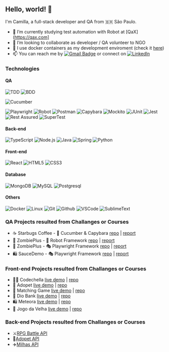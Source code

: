 Hello, world! 👋
----------------

I'm Camilla, a full-stack developer and QA from :brazil: São Paulo.
<!-- - 🔭 I’m currently working on [Meteorda](https://github.com/ecureuill/meteora) --> 
- 🌱 I’m currently studying test automation with Robot at [QaX](https://qax.com]
- 🎯 I’m looking to collaborate as developer / QA volunteer to NGO
- 🐳 I use docker containers as my development enviroment (check it [here](https://github.com/ecureuill/docker-development-enviroment))
- 📫 You can reach me by [![Gmail Badge](https://img.shields.io/badge/-Gmail-c14438?style=flat-square&logo=Gmail&logoColor=white&link=mailto:logika.sciuro@gmail.com)](mailto:logika.sciuro@gmail.com) or connect on [![Linkedln](https://img.shields.io/badge/LinkedIn-0077B5?style=flat-square&logo=linkedin&logoColor=white)](https://www.linkedin.com/in/camillasilva) 

### Technologies
#### QA
![TDD](https://img.shields.io/badge/TDD-000?&logo=tdd)
![BDD](https://img.shields.io/badge/BDD-000?&logo=bdd)

![Cucumber](https://img.shields.io/badge/Cucumber-000?&logo=Cucumber)

![Playwright](https://img.shields.io/badge/-Playwright-000?&logo=playwright)
![Robot](https://img.shields.io/badge/-Robot-000?&logo=robot)
![Postman](https://img.shields.io/badge/Postman-000?&logo=postman)
![Capybara](https://img.shields.io/badge/Capybara-000?&logo=Capybara)
![Mockito](https://img.shields.io/badge/Mockito-000?&logo=Mockito)
![JUnit](https://img.shields.io/badge/JUnit-000?&logo=JUnit)
![Jest](https://img.shields.io/badge/Jest-000?&logo=Jest)
![Rest Assured](https://img.shields.io/badge/-RestAssured-000?&logo=restassured)
![SuperTest](https://img.shields.io/badge/-SuperTest-000?&logo=supertest)

#### Back-end
![TypeScript](https://img.shields.io/badge/-TypeScript-000?&logo=TypeScript)
![Node.js](https://img.shields.io/badge/-Node.js-000?&logo=node.js)
![Java](https://img.shields.io/badge/-Java-000?&logo=Java)
![Spring](https://img.shields.io/badge/-Spring-000?&logo=Spring)
![Python](https://img.shields.io/badge/-Python-000?&logo=Python)
<!-- ![Ruby](https://img.shields.io/badge/-Ruby-000?&logo=Ruby)
-->
#### Front-end
![React](https://img.shields.io/badge/-React-000?&logo=React)
![HTML5](https://img.shields.io/badge/HTML5-000?&logo=html5)
![CSS3](https://img.shields.io/badge/CSS3-000?&logo=css3)

#### Database
![MongoDB](https://img.shields.io/badge/-MongoDB-000?&logo=MongoDB)
![MySQL](https://img.shields.io/badge/-MySQL-000?&logo=MySQL)
![Postgresql](https://img.shields.io/badge/Postgresql-000?&logo=Postgresql)

#### Others
![Docker](https://img.shields.io/badge/-Docker-000?&logo=Docker)
![Linux](https://img.shields.io/badge/-Linux-000?&logo=Linux)
![Git](https://img.shields.io/badge/Git-000?&logo=Git)
![Github](https://img.shields.io/badge/Github-000?&logo=github)
![VSCode](https://img.shields.io/badge/VSCode-000?&logo=visualstudiocode)
![SublimeText](https://img.shields.io/badge/SublimeText-000?&logo=sublimetext)


### QA Projects resulted from Challanges or Courses 
- ☕ Starbugs Coffee   - 🥒 Cucumber & Capybara      [repo](https://github.com/ecureuill/starbugs-cucumber-rb) | [report](https://ecureuill.github.io/starbugs-cucumber-rb/report.html)
- 🧟 ZombiePlus        - 🤖 Robot Framework          [repo](https://github.com/ecureuill/zombieplus-robot) | [report](https://ecureuill.github.io/zombieplus-robot/report.html)
- 🧟 ZombiePlus        - 🎭 Playwright Framework     [repo](https://github.com/ecureuill/zombieplus-playwright) | [report](https://ecureuill.github.io/zombieplus-playwright)
- 🛍️ SauceDemo         - 🎭 Playwright Framework     [repo](https://github.com/ecureuill/saucedemo-playwright) | [report](https://ecureuill.github.io/saucedemo-playwright)

### Front-end Projects resulted from Challanges or Courses 

- 👩‍💻 Codechella [live demo](https://ecureuill.github.io/codechella) | [repo](https://github.com/ecureuill/codechella)
- 🐶 Adopet [live demo](https://ecureuill.github.io/adopet-app) | [repo](https://github.com/ecureuill/adopet-app)
- 🎲 Matching Game [live demo](https://ecureuill.github.io/matching-game) | [repo](https://github.com/ecureuill/matching-game)
- 🏦 Dio Bank [live demo](https://ecureuill.github.io/dio-bank) | [repo](https://github.com/ecureuill/dio-bank)
- 🛍️ Meteora [live demo](https://ecureuill.github.io/meteora) | [repo](https://github.com/ecureuill/meteora)
- 🎲 Jogo da Velha [live demo](https://ecureuill.github.io/jogo-da-velha) | [repo](https://github.com/ecureuill/jogo-da-velha)


### Back-end Projects resulted from Challanges or Courses
- ⚔️[RPG Battle API](https://github.com/ecureuill/adopet)
- 🐶[Adopet API](https://github.com/ecureuill/adopet)
- ✈️[Milhas API](https://github.com/ecureuill/milhasapi)

<!--
**ecureuill/ecureuill** is a ✨ _special_ ✨ repository because its `README.md` (this file) appears on your GitHub profile.

Here are some ideas to get you started:

- 🔭 I’m currently working on ...
- 🌱 I’m currently learning ...
- 👯 I’m looking to collaborate on ...
- 🤔 I’m looking for help with ...
- 💬 Ask me about ...
- 📫 How to reach me: ...
- 😄 Pronouns: ...
- ⚡ Fun fact: ...
-->
